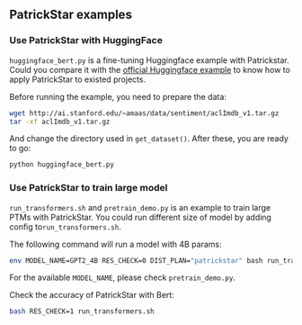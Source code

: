 ## PatrickStar examples

### Use PatrickStar with HuggingFace

`huggingface_bert.py` is a fine-tuning Huggingface example with Patrickstar. Could you compare it with the [official Huggingface example](https://huggingface.co/transformers/custom_datasets.html#seq-imdb) to know how to apply PatrickStar to existed projects.

Before running the example, you need to prepare the data:

```bash
wget http://ai.stanford.edu/~amaas/data/sentiment/aclImdb_v1.tar.gz
tar -xf aclImdb_v1.tar.gz
```

And change the directory used in `get_dataset()`. After these, you are ready to go:

```bash
python huggingface_bert.py
```

### Use PatrickStar to train large model

`run_transformers.sh` and `pretrain_demo.py` is an example to train large PTMs with PatrickStar. You could run different size of model by adding config to`run_transformers.sh`.

The following command will run a model with 4B params:

```bash
env MODEL_NAME=GPT2_4B RES_CHECK=0 DIST_PLAN="patrickstar" bash run_transformers.sh
```

For the available `MODEL_NAME`, please check `pretrain_demo.py`.

Check the accuracy of PatrickStar with Bert:

```bash
bash RES_CHECK=1 run_transformers.sh
```
